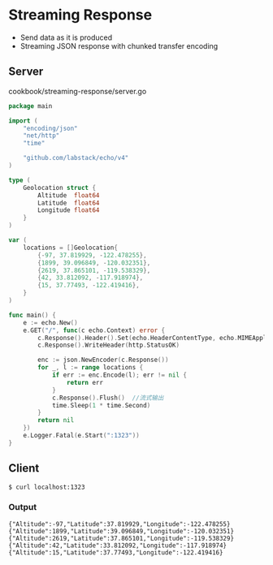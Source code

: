 # Streaming Response

- Send data as it is produced
- Streaming JSON response with chunked transfer encoding

## Server[​](https://echo.labstack.com/docs/cookbook/streaming-response#server "Direct link to Server")

cookbook/streaming-response/server.go

```go
package main

import (
	"encoding/json"
	"net/http"
	"time"

	"github.com/labstack/echo/v4"
)

type (
	Geolocation struct {
		Altitude  float64
		Latitude  float64
		Longitude float64
	}
)

var (
	locations = []Geolocation{
		{-97, 37.819929, -122.478255},
		{1899, 39.096849, -120.032351},
		{2619, 37.865101, -119.538329},
		{42, 33.812092, -117.918974},
		{15, 37.77493, -122.419416},
	}
)

func main() {
	e := echo.New()
	e.GET("/", func(c echo.Context) error {
		c.Response().Header().Set(echo.HeaderContentType, echo.MIMEApplicationJSON)
		c.Response().WriteHeader(http.StatusOK)

		enc := json.NewEncoder(c.Response())
		for _, l := range locations {
			if err := enc.Encode(l); err != nil {
				return err
			}
			c.Response().Flush()  //流式输出
			time.Sleep(1 * time.Second)
		}
		return nil
	})
	e.Logger.Fatal(e.Start(":1323"))
}
```

## Client[​](https://echo.labstack.com/docs/cookbook/streaming-response#client "Direct link to Client")

```
$ curl localhost:1323
```

### Output[​](https://echo.labstack.com/docs/cookbook/streaming-response#output "Direct link to Output")

```
{"Altitude":-97,"Latitude":37.819929,"Longitude":-122.478255}{"Altitude":1899,"Latitude":39.096849,"Longitude":-120.032351}{"Altitude":2619,"Latitude":37.865101,"Longitude":-119.538329}{"Altitude":42,"Latitude":33.812092,"Longitude":-117.918974}{"Altitude":15,"Latitude":37.77493,"Longitude":-122.419416}
```